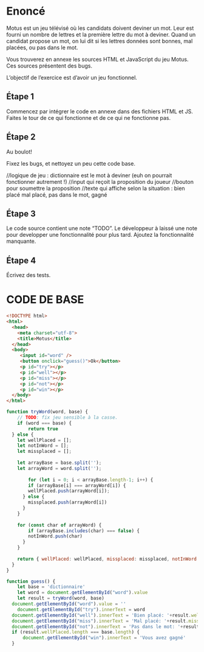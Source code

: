 # Enoncé

Motus est un jeu télévisé où les candidats doivent deviner un mot. Leur est fourni un nombre de lettres et la première lettre du mot à deviner. Quand un candidat propose un mot, on lui dit si les lettres données sont bonnes, mal placées, ou pas dans le mot.

Vous trouverez en annexe les sources HTML et JavaScript du jeu Motus. Ces sources présentent des bugs.

L’objectif de l’exercice est d’avoir un jeu fonctionnel.

## Étape 1

Commencez par intégrer le code en annexe dans des fichiers HTML et JS. Faites le tour de ce qui fonctionne et de ce qui ne fonctionne pas.

## Étape 2

Au boulot!

Fixez les bugs, et nettoyez un peu cette code base.

//logique de jeu : dictionnaire est le mot à deviner (euh on pourrait fonctionner autrement !)
//input qui reçoit la proposition du joueur
//bouton pour soumettre la proposition
//texte qui affiche selon la situation : bien placé mal placé, pas dans le mot, gagné

## Étape 3

Le code source contient une note “TODO”. Le développeur à laissé une note pour developper une fonctionnalité pour plus tard. Ajoutez la fonctionnalité manquante.

## Étape 4

Écrivez des tests.

# CODE DE BASE

```html
<!DOCTYPE html>
<html>
  <head>
    <meta charset="utf-8">
    <title>Motus</title>
  </head>
  <body>
     <input id="word" />
     <button onclick="guess()">Ok</button>
     <p id="try"></p>
     <p id="well"></p>
     <p id="miss"></p>
     <p id="not"></p>
     <p id="win"></p>
  </body>
</html>
```

```javascript
function tryWord(word, base) {
	// TODO: fix jeu sensible à la casse.
	if (word === base) {
		return true
  } else {
  	let wellPlaced = [];
    let notInWord = [];
    let missplaced = [];
    
  	let arrayBase = base.split('');
    let arrayWord = word.split('');
    
		for (let i = 0; i < arrayBase.length-1; i++) {
    	if (arrayBase[i] === arrayWord[i]) {
      	wellPlaced.push(arrayWord[i]);
      }	else {
        missplaced.push(arrayWord[i])
      }
    }
    
    for (const char of arrayWord) {
    	if (arrayBase.includes(char) === false) {
      	notInWord.push(char)
      }
    }
    
    return { wellPlaced: wellPlaced, missplaced: missplaced, notInWord: notInWord }
  }
}

function guess() {
	let base = 'dictionnaire'
	let word = document.getElementById("word").value
	let result = tryWord(word, base)
  document.getElementById("word").value = ''
 	document.getElementById("try").innerText = word
  document.getElementById("well").innerText = 'Bien placé: '+result.wellPlaced.join(', ')
  document.getElementById("miss").innerText = 'Mal placé: '+result.missplaced.join(', ')
  document.getElementById("not").innerText = 'Pas dans le mot: '+result.notInWord.join(', ')
  if (result.wellPlaced.length === base.length) {
	  document.getElementById("win").innerText = 'Vous avez gagné'
  }
```